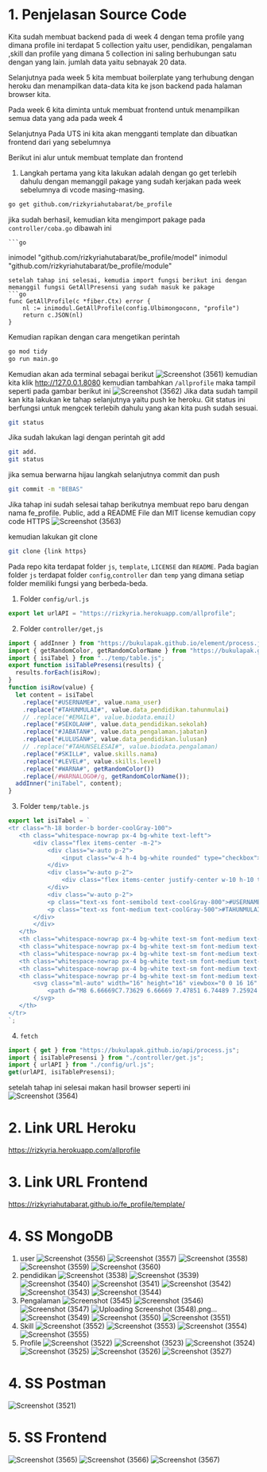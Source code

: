 # 1. Penjelasan Source Code

Kita sudah membuat backend pada di week 4 dengan tema profile yang dimana profile ini terdapat 5 collection yaitu user, pendidikan, pengalaman ,skill dan profile yang dimana 5 collection ini saling berhubungan satu dengan yang lain. jumlah data yaitu sebnayak 20 data.

Selanjutnya pada week 5 kita membuat boilerplate yang terhubung dengan heroku dan menampilkan data-data kita ke json backend pada halaman browser kita.

Pada week 6 kita diminta untuk membuat frontend untuk menampilkan semua data yang ada pada week 4

Selanjutnya Pada UTS ini kita akan mengganti template dan dibuatkan frontend dari yang sebelumnya

Berikut ini alur untuk membuat template dan frontend

1. Langkah pertama yang kita lakukan adalah dengan go get terlebih dahulu dengan memanggil pakage yang sudah kerjakan pada week sebelumnya di vcode masing-masing.

```bash
go get github.com/rizkyriahutabarat/be_profile
```

jika sudah berhasil, kemudian kita mengimport pakage pada `controller/coba.go` dibawah ini

    ```go

inimodel "github.com/rizkyriahutabarat/be_profile/model"
inimodul "github.com/rizkyriahutabarat/be_profile/module"

````
setelah tahap ini selesai, kemudia import fungsi berikut ini dengan memanggil fungsi GetAllPresensi yang sudah masuk ke pakage
```go
func GetAllProfile(c *fiber.Ctx) error {
	nl := inimodul.GetAllProfile(config.Ulbimongoconn, "profile")
	return c.JSON(nl)
}
````

Kemudian rapikan dengan cara mengetikan perintah

```bash
go mod tidy
go run main.go
```

Kemudian akan ada terminal sebagai berikut
![Screenshot (3561)](https://user-images.githubusercontent.com/98501177/230940386-3873b99a-4208-4786-9c3e-3babb0ae5bac.png)
kemudian kita klik http://127.0.0.1.8080
kemudian tambahkan `/allprofile` maka tampil seperti pada gambar berikut ini
![Screenshot (3562)](https://user-images.githubusercontent.com/98501177/230940409-ea5efa03-797f-4550-a29c-5285390ec7fd.png)
Jika data sudah tampil kan kita lakukan ke tahap selanjutnya yaitu push ke heroku. Git status ini berfungsi untuk mengcek terlebih dahulu yang akan kita push sudah sesuai.

```bash
git status
```

Jika sudah lakukan lagi dengan perintah git add

```bash
git add.
git status
```

jika semua berwarna hijau langkah selanjutnya commit dan push

```bash
git commit -m "BEBAS"
```

Jika tahap ini sudah selesai tahap berikutnya membuat repo baru dengan nama fe_profile. Public, add a README File dan MIT license
kemudian copy code HTTPS
![Screenshot (3563)](https://user-images.githubusercontent.com/98501177/230943469-df48648b-271e-4a23-9815-c806d80304a3.png)

kemudian lakukan git clone

```bash
git clone {link https}
```

Pada repo kita terdapat folder `js`, `template`, `LICENSE` dan `README`. Pada bagian folder `js` terdapat folder `config`,`controller` dan `temp` yang dimana setiap folder memiliki fungsi yang berbeda-beda.

1.  Folder `config/url.js`

```javascript
export let urlAPI = "https://rizkyria.herokuapp.com/allprofile";
```

2. Folder `controller/get,js`

```javascript
import { addInner } from "https://bukulapak.github.io/element/process.js";
import { getRandomColor, getRandomColorName } from "https://bukulapak.github.io/image/process.js";
import { isiTabel } from "../temp/table.js";
export function isiTablePresensi(results) {
  results.forEach(isiRow);
}
function isiRow(value) {
  let content = isiTabel
    .replace("#USERNAME#", value.nama_user)
    .replace("#TAHUNMULAI#", value.data_pendidikan.tahunmulai)
    // .replace("#EMAIL#", value.biodata.email)
    .replace("#SEKOLAH#", value.data_pendidikan.sekolah)
    .replace("#JABATAN#", value.data_pengalaman.jabatan)
    .replace("#LULUSAN#", value.data_pendidikan.lulusan)
    // .replace("#TAHUNSELESAI#", value.biodata.pengalaman)
    .replace("#SKILL#", value.skills.nama)
    .replace("#LEVEL#", value.skills.level)
    .replace("#WARNA#", getRandomColor())
    .replace(/#WARNALOGO#/g, getRandomColorName());
  addInner("iniTabel", content);
}
```

3. Folder `temp/table.js`

```javascript
export let isiTabel = `
<tr class="h-18 border-b border-coolGray-100">
   <th class="whitespace-nowrap px-4 bg-white text-left">
       <div class="flex items-center -m-2">
           <div class="w-auto p-2">
               <input class="w-4 h-4 bg-white rounded" type="checkbox">
           </div>
           <div class="w-auto p-2">
               <div class="flex items-center justify-center w-10 h-10 text-base font-medium text-#WARNALOGO#-600 bg-#WARNALOGO#-200 rounded-md">PRF</div>
           </div>
           <div class="w-auto p-2">
           <p class="text-xs font-semibold text-coolGray-800">#USERNAME#</p>
           <p class="text-xs font-medium text-coolGray-500">#TAHUNMULAI#</p>
       </div>
       </div>
   </th>
   <th class="whitespace-nowrap px-4 bg-white text-sm font-medium text-coolGray-800 text-center">#SEKOLAH#</th>
   <th class="whitespace-nowrap px-4 bg-white text-sm font-medium text-coolGray-500 text-left">#JABATAN#</th>
   <th class="whitespace-nowrap px-4 bg-white text-sm font-medium text-#col#-500 text-left">#LULUSAN#</th>
   <th class="whitespace-nowrap px-4 bg-white text-sm font-medium text-#col#-500 text-left">#SKILL#</th>
   <th class="whitespace-nowrap px-4 bg-white text-sm font-medium text-#col#-500 text-left">#LEVEL#</th>
   <th class="whitespace-nowrap pr-4 bg-white text-sm font-medium text-coolGray-800">
       <svg class="ml-auto" width="16" height="16" viewbox="0 0 16 16" fill="none" xmlns="http://www.w3.org/2000/svg">
           <path d="M8 6.66669C7.73629 6.66669 7.47851 6.74489 7.25924 6.89139C7.03998 7.0379 6.86908 7.24614 6.76816 7.48978C6.66724 7.73341 6.64084 8.0015 6.69229 8.26014C6.74373 8.51878 6.87072 8.75636 7.05719 8.94283C7.24366 9.1293 7.48124 9.25629 7.73988 9.30773C7.99852 9.35918 8.26661 9.33278 8.51025 9.23186C8.75388 9.13094 8.96212 8.96005 9.10863 8.74078C9.25514 8.52152 9.33333 8.26373 9.33333 8.00002C9.33333 7.6464 9.19286 7.30726 8.94281 7.05721C8.69276 6.80716 8.35362 6.66669 8 6.66669ZM3.33333 6.66669C3.06963 6.66669 2.81184 6.74489 2.59257 6.89139C2.37331 7.0379 2.20241 7.24614 2.10149 7.48978C2.00058 7.73341 1.97417 8.0015 2.02562 8.26014C2.07707 8.51878 2.20405 8.75636 2.39052 8.94283C2.57699 9.1293 2.81457 9.25629 3.07321 9.30773C3.33185 9.35918 3.59994 9.33278 3.84358 9.23186C4.08721 9.13094 4.29545 8.96005 4.44196 8.74078C4.58847 8.52152 4.66667 8.26373 4.66667 8.00002C4.66667 7.6464 4.52619 7.30726 4.27614 7.05721C4.02609 6.80716 3.68696 6.66669 3.33333 6.66669ZM12.6667 6.66669C12.403 6.66669 12.1452 6.74489 11.9259 6.89139C11.7066 7.0379 11.5357 7.24614 11.4348 7.48978C11.3339 7.73341 11.3075 8.0015 11.359 8.26014C11.4104 8.51878 11.5374 8.75636 11.7239 8.94283C11.9103 9.1293 12.1479 9.25629 12.4065 9.30773C12.6652 9.35918 12.9333 9.33278 13.1769 9.23186C13.4205 9.13094 13.6288 8.96005 13.7753 8.74078C13.9218 8.52152 14 8.26373 14 8.00002C14 7.6464 13.8595 7.30726 13.6095 7.05721C13.3594 6.80716 13.0203 6.66669 12.6667 6.66669Z" fill="#WARNA#"></path>
       </svg>
   </th>
</tr>
`;
```

4. `fetch`

```javascript
import { get } from "https://bukulapak.github.io/api/process.js";
import { isiTablePresensi } from "./controller/get.js";
import { urlAPI } from "./config/url.js";
get(urlAPI, isiTablePresensi);
```

setelah tahap ini selesai makan hasil browser seperti ini
![Screenshot (3564)](https://user-images.githubusercontent.com/98501177/231102144-23e95d8f-5756-4ef4-9104-64a39e50f1eb.png)

# 2. Link URL Heroku

https://rizkyria.herokuapp.com/allprofile

# 3. Link URL Frontend

https://rizkyriahutabarat.github.io/fe_profile/template/

# 4. SS MongoDB

1. user
   ![Screenshot (3556)](https://user-images.githubusercontent.com/98501177/231102664-21756abf-93ce-4214-8675-21e4ba95abed.png)
   ![Screenshot (3557)](https://user-images.githubusercontent.com/98501177/231102679-4c02e010-0074-45cd-8112-4440391c68e3.png)
   ![Screenshot (3558)](https://user-images.githubusercontent.com/98501177/231102693-0b472b9e-97e4-41ef-a66a-1128c8f4a21b.png)
   ![Screenshot (3559)](https://user-images.githubusercontent.com/98501177/231102708-e641504a-85e9-49f6-a0f0-eabb62d81bdf.png)
   ![Screenshot (3560)](https://user-images.githubusercontent.com/98501177/231102723-52e9e40b-366d-46e4-93b7-be73eacdbca5.png)
2. pendidikan
   ![Screenshot (3538)](https://user-images.githubusercontent.com/98501177/231103083-9c5678e0-680e-4b7f-95dc-fa338e45a680.png)
   ![Screenshot (3539)](https://user-images.githubusercontent.com/98501177/231103088-ab902dc8-04a2-4c3f-9fdb-cdd5e37407d7.png)
   ![Screenshot (3540)](https://user-images.githubusercontent.com/98501177/231103092-13bf8f50-34e0-4aa5-9df4-aa28dea2dac1.png)
   ![Screenshot (3541)](https://user-images.githubusercontent.com/98501177/231103093-89c0db2c-9a48-4f07-8350-ba27baa9fcef.png)
   ![Screenshot (3542)](https://user-images.githubusercontent.com/98501177/231103098-3683dab3-8654-4c98-85d3-23e29e02077c.png)
   ![Screenshot (3543)](https://user-images.githubusercontent.com/98501177/231103110-d3d8106e-3339-4077-b570-c743a5df3b53.png)
   ![Screenshot (3544)](https://user-images.githubusercontent.com/98501177/231103117-98352840-eacf-4a19-88bb-537004ff5026.png)
3. Pengalaman
   ![Screenshot (3545)](https://user-images.githubusercontent.com/98501177/231103472-6234713d-076a-4f10-8999-69570057402a.png)
   ![Screenshot (3546)](https://user-images.githubusercontent.com/98501177/231103478-f92645a4-b6e9-4622-a6c5-b6bc63d017db.png)
   ![Screenshot (3547)](https://user-images.githubusercontent.com/98501177/231103482-4d6ed0b6-7481-4472-b9df-a8e3b83f13a6.png)
   ![Uploading Screenshot (3548).png…]()
   ![Screenshot (3549)](https://user-images.githubusercontent.com/98501177/231103504-65ef37e6-2ffd-47fd-bfa9-cb28865e6a56.png)
   ![Screenshot (3550)](https://user-images.githubusercontent.com/98501177/231103516-79bce46a-b345-4d3d-8101-f94406c39240.png)
   ![Screenshot (3551)](https://user-images.githubusercontent.com/98501177/231103531-e4aa3c47-1dfc-4ac6-b12a-4b83357a922b.png)
4. Skill
   ![Screenshot (3552)](https://user-images.githubusercontent.com/98501177/231103775-0bdfac0d-29ee-4a94-83fa-1c0edf1efbbd.png)
   ![Screenshot (3553)](https://user-images.githubusercontent.com/98501177/231103780-ca32338e-258a-4ed1-a842-813d6ca6189e.png)
   ![Screenshot (3554)](https://user-images.githubusercontent.com/98501177/231103784-794cbcd7-524d-4f16-8cf0-f63af6fb1b0e.png)
   ![Screenshot (3555)](https://user-images.githubusercontent.com/98501177/231103796-0524d1f9-cf95-4361-9694-6addf5985451.png)
5. Profile
   ![Screenshot (3522)](https://user-images.githubusercontent.com/98501177/231104043-0e64a63f-9596-4cbc-bb11-30a56d95fa96.png)
   ![Screenshot (3523)](https://user-images.githubusercontent.com/98501177/231104063-0a169263-187a-4358-9ea1-ef5022881645.png)
   ![Screenshot (3524)](https://user-images.githubusercontent.com/98501177/231104069-f52e1bdd-3a03-4501-8fe7-e5174e18cacd.png)
   ![Screenshot (3525)](https://user-images.githubusercontent.com/98501177/231104076-8a86ec7c-8f7c-43df-94af-84c03f679c62.png)
   ![Screenshot (3526)](https://user-images.githubusercontent.com/98501177/231104085-9c903c22-cb9e-4cf3-a5f0-56e7472a24ec.png)
   ![Screenshot (3527)](https://user-images.githubusercontent.com/98501177/231104094-d0fb6e85-c6b6-4b9b-97af-190f0ce335c6.png)

# 4. SS Postman

![Screenshot (3521)](https://user-images.githubusercontent.com/98501177/231104508-06830b3b-bfee-4186-a080-8639deba8885.png)

# 5. SS Frontend

![Screenshot (3565)](https://user-images.githubusercontent.com/98501177/231104926-a2da9c92-1c45-4ea0-8698-143bc6406824.png)
![Screenshot (3566)](https://user-images.githubusercontent.com/98501177/231104927-c924649c-6636-4b19-9e8e-1052be070a63.png)
![Screenshot (3567)](https://user-images.githubusercontent.com/98501177/231104931-be97cb7d-e475-4844-9f71-65ab4be98663.png)
